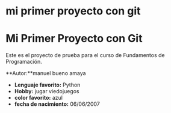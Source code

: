 # mi primer proyecto con git
# Mi Primer Proyecto con Git

Este es el proyecto de prueba para el curso de Fundamentos de Programación.

**Autor:**manuel bueno amaya
- **Lenguaje favorito:** Python
- **Hobby:** jugar viedojuegos
- **color favorito:** azul
- **fecha de nacimiento:** 06/06/2007

